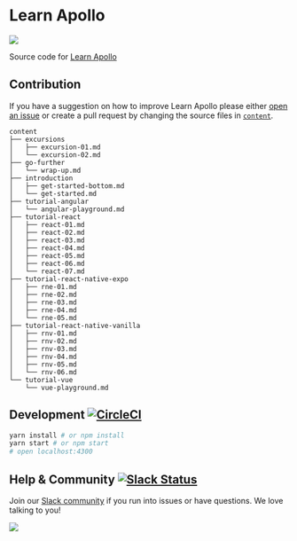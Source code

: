 # Learn Apollo

![](https://learnapollo.org/images/twitter.png)

Source code for [Learn Apollo](https://learnapollo.com)

## Contribution

If you have a suggestion on how to improve Learn Apollo please either
[open an issue](https://github.com/learnapollo/learnapollo/issues/new) or create a pull request by changing the source
files in [`content`](https://github.com/learnapollo/learnapollo/tree/master/content).

```
content
├── excursions
│   ├── excursion-01.md
│   └── excursion-02.md
├── go-further
│   └── wrap-up.md
├── introduction
│   ├── get-started-bottom.md
│   └── get-started.md
├── tutorial-angular
│   └── angular-playground.md
├── tutorial-react
│   ├── react-01.md
│   ├── react-02.md
│   ├── react-03.md
│   ├── react-04.md
│   ├── react-05.md
│   ├── react-06.md
│   └── react-07.md
├── tutorial-react-native-expo
│   ├── rne-01.md
│   ├── rne-02.md
│   ├── rne-03.md
│   ├── rne-04.md
│   └── rne-05.md
├── tutorial-react-native-vanilla
│   ├── rnv-01.md
│   ├── rnv-02.md
│   ├── rnv-03.md
│   ├── rnv-04.md
│   ├── rnv-05.md
│   └── rnv-06.md
└── tutorial-vue
    └── vue-playground.md
```

## Development [![CircleCI](https://circleci.com/gh/learnapollo/learnapollo.svg?style=svg)](https://circleci.com/gh/learnapollo/learnapollo)

```sh
yarn install # or npm install
yarn start # or npm start
# open localhost:4300
```

## Help & Community [![Slack Status](https://slack.graph.cool/badge.svg)](https://slack.graph.cool)

Join our [Slack community](http://slack.graph.cool/) if you run into issues or have questions. We love talking to you!

![](http://i.imgur.com/5RHR6Ku.png)
